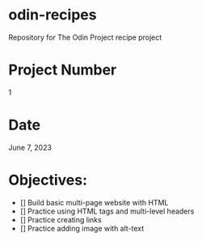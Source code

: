 # odin-recipes
Repository for The Odin Project recipe project

# Project Number
1

# Date
June 7, 2023

# Objectives:
- [] Build basic multi-page website with HTML
- [] Practice using HTML tags and multi-level headers
- [] Practice creating links
- [] Practice adding image with alt-text
